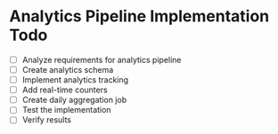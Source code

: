 # Analytics Pipeline Implementation Todo

- [ ] Analyze requirements for analytics pipeline
- [ ] Create analytics schema
- [ ] Implement analytics tracking
- [ ] Add real-time counters
- [ ] Create daily aggregation job
- [ ] Test the implementation
- [ ] Verify results
